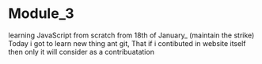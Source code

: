 # Module_3
learning JavaScript from scratch from 18th of January_ (maintain the strike)
Today i got to learn new thing ant git, That if i contibuted in website itself then only it will consider as a contribuatation 
